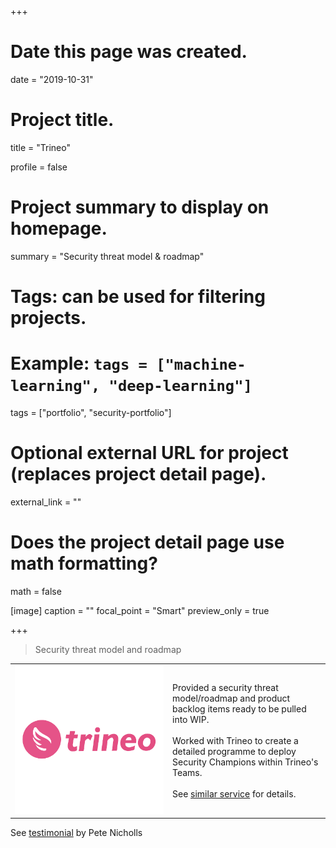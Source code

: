 +++
# Date this page was created.
date = "2019-10-31"

# Project title.
title = "Trineo"

profile = false

# Project summary to display on homepage.
summary = "Security threat model &#38; roadmap"

# Tags: can be used for filtering projects.
# Example: `tags = ["machine-learning", "deep-learning"]`
tags = ["portfolio", "security-portfolio"]

# Optional external URL for project (replaces project detail page).
external_link = ""

# Does the project detail page use math formatting?
math = false

[image]
caption = ""
focal_point = "Smart"
preview_only = true

+++

> Security threat model and roadmap

<table style="display: table">
   <tr>
      <td style="text-align: left; width: 50%"><a href="https://www.trineo.com" target="_blank"><img src="featured.png"></a></td>
      <td style="text-align: left">
         Provided a security threat model/roadmap and product backlog items ready to be pulled into WIP.<br><br>
         Worked with Trineo to create a detailed programme to deploy Security Champions within Trineo's Teams.<br><br>
         See <a href="/project/service-development-team-security-roadmap/" target="_blank">similar service</a> for details.
      </td>
   </tr>
</table>

See <a href="../testimonial-pete-nicholls">testimonial</a> by Pete Nicholls




